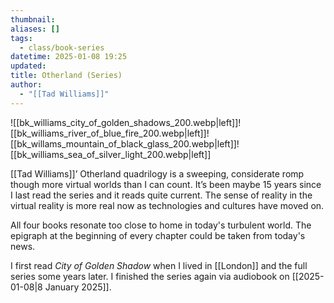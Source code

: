 ```yaml
---
thumbnail: 
aliases: []
tags:
  - class/book-series
datetime: 2025-01-08 19:25
updated: 
title: Otherland (Series)
author:
  - "[[Tad Williams]]"
---
```

![[bk_williams_city_of_golden_shadows_200.webp|left]]![[bk_williams_river_of_blue_fire_200.webp|left]]![[bk_willams_mountain_of_black_glass_200.webp|left]]![[bk_williams_sea_of_silver_light_200.webp|left]]

[[Tad Williams]]’ Otherland quadrilogy is a sweeping, considerate romp though more virtual worlds than I can count. It’s been maybe 15 years since I last read the series and it reads quite current. The sense of reality in the virtual reality is more real now as technologies and cultures have moved on.

All four books resonate too close to home in today's turbulent world. The epigraph at the beginning of every chapter could be taken from today's news.

I first read *City of Golden Shadow* when I lived in [[London]] and the full series some years later. I finished the series again via audiobook on [[2025-01-08|8 January 2025]].
